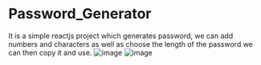 # Password_Generator
 It is a simple reactjs project which generates password, we can add numbers and characters as well as choose the length of the password we can then copy it and use.
![image](https://github.com/user-attachments/assets/58533495-40d6-4ff9-957e-247f4680b8fe)
![image](https://github.com/user-attachments/assets/a85641d1-e9d9-4ace-9ce2-a26d68bba974)
